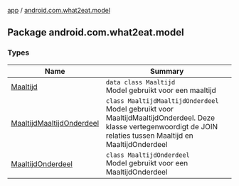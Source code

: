 [app](../index.md) / [android.com.what2eat.model](./index.md)

## Package android.com.what2eat.model

### Types

| Name | Summary |
|---|---|
| [Maaltijd](-maaltijd/index.md) | `data class Maaltijd`<br>Model gebruikt voor een maaltijd |
| [MaaltijdMaaltijdOnderdeel](-maaltijd-maaltijd-onderdeel/index.md) | `class MaaltijdMaaltijdOnderdeel`<br>Model gebruikt voor MaaltijdMaaltijdOnderdeel. Deze klasse vertegenwoordigt de JOIN relaties tussen Maaltijd en MaaltijdOnderdeel |
| [MaaltijdOnderdeel](-maaltijd-onderdeel/index.md) | `class MaaltijdOnderdeel`<br>Model gebruikt voor een MaaltijdOnderdeel |
